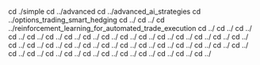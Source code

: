 cd ./simple
cd ../advanced
cd ../advanced_ai_strategies
cd ../options_trading_smart_hedging
cd ../
cd ../
cd ../reinforcement_learning_for_automated_trade_execution
cd ../
cd ../
cd ../
cd ../
cd ../
cd ../
cd ../
cd ../
cd ../
cd ../
cd ../
cd ../
cd ../
cd ../
cd ../
cd ../
cd ../
cd ../
cd ../
cd ../
cd ../
cd ../
cd ../
cd ../
cd ../
cd ../
cd ../
cd ../
cd ../
cd ../
cd ../
cd ../
cd ../
cd ../
cd ../
cd ../
cd ../
cd ../
cd ../
cd ../
